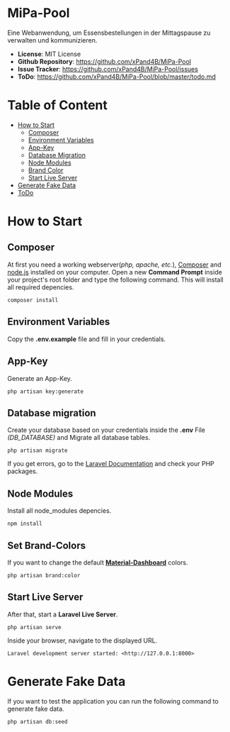 # MiPa-Pool
Eine Webanwendung, um Essensbestellungen in der Mittagspause zu verwalten und kommunizieren.

- **License**: MIT License
- **Github Repository**: <https://github.com/xPand4B/MiPa-Pool>
- **Issue Tracker**: <https://github.com/xPand4B/MiPa-Pool/issues>
- **ToDo**: <https://github.com/xPand4B/MiPa-Pool/blob/master/todo.md>

# Table of Content
* [How to Start](#how-to-start)
    * [Composer](#composer)
    * [Environment Variables](#environment-variables)
    * [App-Key](#app-key)
    * [Database Migration](#database-migration)
    * [Node Modules](#node-modules)
    * [Brand Color](#brand-color)
    * [Start Live Server](#start-live-server)
* [Generate Fake Data](#generate-fake-data)
* [ToDo](https://github.com/xPand4B/MiPa-Pool/blob/master/todo.md)
    

# How to Start

## Composer
At first you need a working webserver(_php, apache, etc._), [Composer](https://getcomposer.org) and [node.js](https://nodejs.org/en/) installed on your computer.
Open a new **Command Prompt** inside your project's root folder and type the following command. This will install all required depencies.
```
composer install
```

## Environment Variables
Copy the **.env.example** file and fill in your credentials.

## App-Key
Generate an App-Key.
```
php artisan key:generate
```

## Database migration
Create your database based on your credentials inside the **.env** File _(DB_DATABASE)_ and Migrate all database tables.
```
php artisan migrate
```

If you get errors, go to the [Laravel Documentation](https://laravel.com/docs/5.7) and check your PHP packages.

## Node Modules
Install all node_modules depencies.
```
npm install
```

## Set Brand-Colors
If you want to change the default **[Material-Dashboard](https://demos.creative-tim.com/material-dashboard/docs/2.0/getting-started/introduction.html)** colors.
```
php artisan brand:color
```

## Start Live Server
After that, start a **Laravel Live Server**.
```
php artisan serve
```

Inside your browser, navigate to the displayed URL.
```
Laravel development server started: <http://127.0.0.1:8000>
```


# Generate Fake Data
If you want to test the application you can run the following command to generate fake data.
```
php artisan db:seed
```